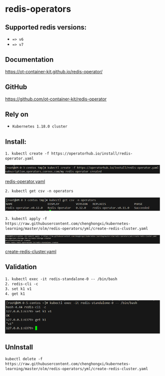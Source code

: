 # redis-operators

## Supported redis versions:

- `=> v6`
- `=> v7`

## Documentation
https://ot-container-kit.github.io/redis-operator/

## GitHub
https://github.com/ot-container-kit/redis-operator

## Rely on
- `Kubernetes 1.18.0 cluster`

## Install:


```shell
1. kubectl create -f https://operatorhub.io/install/redis-operator.yaml
```
![img](img/redis-operators.png)


[redis-operator.yaml](https://operatorhub.io/install/redis-operator.yaml)

```shell
2. kubectl get csv -n operators
```
![img](img/csv.png)

```shell
3. kubectl apply -f https://raw.githubusercontent.com/chenghongxi/kubernetes-learning/master/olm/redis-operators/yml/create-redis-cluster.yaml
```
![img](img/create-redis-cluster.png)


[create-redis-cluster.yaml](https://raw.githubusercontent.com/chenghongxi/kubernetes-learning/master/olm/redis-operators/yml/create-redis-cluster.yaml)


## Validation
```text
1. kubectl exec -it redis-standalone-0 -- /bin/bash
2. redis-cli -c
3. set k1 v1
4. get k1
```
![img](img/exec-redis.png)

## UnInstall
```shell
kubectl delete -f https://raw.githubusercontent.com/chenghongxi/kubernetes-learning/master/olm/redis-operators/yml/create-redis-cluster.yaml
```



